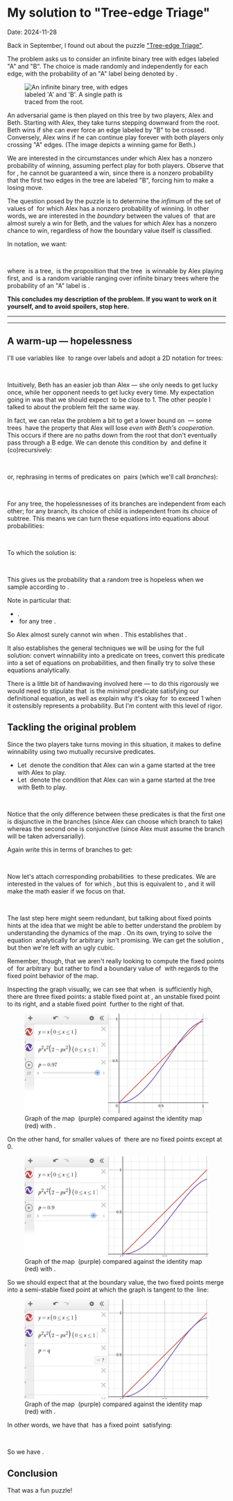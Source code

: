# My solution to "Tree-edge Triage"

<time datetime="2024-11-28">Date: 2024-11-28</time>

Back in September, I found out about the puzzle
["Tree-edge Triage"](https://www.janestreet.com/puzzles/tree-edge-triage-index/).

The problem asks us to consider an infinite binary tree with edges labeled "A" and "B".
The choice is made randomly and independently for each edge,
with the probability of an "A" label being denoted by <math>p</math>.

<figure style="width: 50%;">
<img src="https://www.janestreet.com/puzzles/august-2024.png"
     alt="An infinite binary tree, with edges labeled 'A' and 'B'. A single path is traced from the root.">
</figure>

An adversarial game is then played on this tree by two players, Alex and Beth.
Starting with Alex, they take turns stepping downward from the root.
Beth wins if she can ever force an edge labeled by "B" to be crossed.
Conversely, Alex wins if he can continue play forever with both players only crossing "A" edges.
(The image depicts a winning game for Beth.)

We are interested in the circumstances under which Alex has a nonzero probability of winning,
assuming perfect play for both players.
Observe that for <math>0 < p < 1</math>, he cannot be guaranteed a win,
since there is a nonzero probability that the first two edges in the tree are labeled "B",
forcing him to make a losing move.

The question posed by the puzzle is to determine the *infimum* of
the set of values of <math>p</math> for which Alex has a nonzero probability of winning.
In other words, we are interested in the *boundary* between
the values of <math>p</math> that are almost surely a win for Beth,
and the values for which Alex has a nonzero chance to win,
regardless of how the boundary value itself is classified.

In notation, we want:

<math>
  q = \inf \left\{
    p \in \mathbb{R} \,\middle|\,
    \begin{split}
      & 0 \le p \le 1 \\
      & \mathbb{P} [ \text{Win}(\tau) \mid \tau \sim \text{Trees}_p ] > 0 \\
    \end{split}
  \right\}
</math>

where <math>\tau</math> is a tree,
<math>\text{Win}(\tau)</math> is the proposition that
the tree <math>\tau</math> is winnable by Alex playing first,
and <math>\text{Trees}_p</math> is a random variable
ranging over infinite binary trees
where the probability of an "A" label is <math>p</math>.

**This concludes my description of the problem.
If you want to work on it yourself, and to avoid spoilers, stop here.**

---
---

## A warm-up &mdash; hopelessness

I'll use variables like <math>\ell \in \{ \text{A}, \text{B} \}</math> to range over labels
and adopt a 2D notation for trees:

<math>
  \begin{aligned}
  \tau
  & ::= \left(
    \begin{array}{c}
      \bigcirc \\
      {\scriptstyle \ell_1} \swarrow \quad \searrow {\scriptstyle \ell_2} \\
      \tau_1 \quad \quad \quad \tau_2 \\
    \end{array}
  \right)
  = \left(
    \begin{array}{c}
      \bigcirc \\
      {\scriptstyle (\ell_1, \tau_1)} \quad {\scriptstyle (\ell_2, \tau_2)} \\
    \end{array}
  \right) & \text{(alternative notation)}
  \end{aligned}
</math>

Intuitively, Beth has an easier job than Alex &mdash;
she only needs to get lucky once, while her opponent needs to get lucky every time.
My expectation going in was that we should expect <math>q</math> to be close to 1.
The other people I talked to about the problem felt the same way.

In fact, we can relax the problem a bit to get a lower bound on <math>q</math> &mdash;
some trees <math>\tau</math> have the property that
Alex will lose *even with Beth's cooperation*.
This occurs if there are no paths down from the root
that don't eventually pass through a B edge.
We can denote this condition by <math>\text{Hopeless}(\tau)</math>
and define it (co)recursively:

<math>
  \text{Hopeless}\left(
    \begin{array}{c}
      \bigcirc \\
      {\scriptstyle \ell_1} \swarrow \quad \searrow {\scriptstyle \ell_2} \\
      \tau_1 \quad \quad \quad \tau_2 \\
    \end{array}
  \right)
  \triangleq
  \begin{split}
    & \phantom{...}
    \\
    & ((\ell_1 = \text{B}) \lor \text{Hopeless}(\tau_1))
    \, \land
    \\
    & ((\ell_2 = \text{B}) \lor \text{Hopeless}(\tau_2))
  \end{split}
</math>

or, rephrasing in terms of predicates on <math>(\ell, \tau)</math> pairs
(which we'll call *branches*):

<math>
\left\{
  \begin{aligned}
  \text{Hopeless} \left(
    \begin{array}{c}
      \bigcirc \\
      {\scriptstyle (\ell_1, \tau_1)} \quad {\scriptstyle (\ell_2, \tau_2)} \\
    \end{array}
  \right)
  & \triangleq \text{H}(\ell_1, \tau_1) \land \text{H}(\ell_2, \tau_2) \\
  \text{H}(\ell, \tau)
  & \triangleq (\ell = \text{B}) \lor \text{Hopeless}(\tau)
  \end{aligned}
\right.
</math>

For any tree, the hopelessnesses of its branches are independent from each other;
for any branch, its choice of child is independent from its choice of subtree.
This means we can turn these equations into equations about probabilities:

<math>
  \begin{aligned}
  s \triangleq \mathbb{P} [ \text{Hopeless}(\tau) ]
     & = \mathbb{P} [ \text{H}(\ell_1, \tau_1) \land \text{H}(\ell_2, \tau_2) ]
  \\ & = \mathbb{P} [ \text{H}(\ell, \tau) ]^2
  \\     \mathbb{P} [ \text{H}(\ell, \tau) ]
     & = \mathbb{P} [ (\ell = \text{B}) \lor \text{Hopeless}(\tau) ]
  \\ & = 1 - \mathbb{P} [ \ell = \text{A} ] \mathbb{P} [ \neg \text{Hopeless}(\tau) ]
  \\ & = 1 - p (1 - s)
  \end{aligned}
</math>

To which the solution is:

<math>
  \begin{aligned}
  s &= \left( 1 - \frac{1}{p} \right)^2
  \end{aligned}
</math>

This gives us the probability that a random tree is hopeless
when we sample according to <math>\text{Trees}_p</math>.

Note in particular that:

- <math>p \le 1/2 \implies s \ge 1</math>.
- <math>\text{Hopeless}(\tau) \implies \neg \text{Win}(\tau)</math>
  for any tree <math>\tau</math>.

So Alex almost surely cannot win when <math>p \le 1/2</math>.
This establishes that <math>q \ge 1/2</math>.

It also establishes the general techniques we will be using for the full solution:
convert winnability into a predicate on trees,
convert this predicate into a set of equations on probabilities,
and then finally try to solve these equations analytically.

There is a little bit of handwaving involved here &mdash;
to do this rigorously we would need to
stipulate that <math>\text{Hopeless}</math> is
the *minimal* predicate satisfying our definitional equation,
as well as explain why it's okay for <math>s</math> to exceed 1
when it ostensibly represents a probability.
But I'm content with this level of rigor.

## Tackling the original problem

Since the two players take turns moving in this situation,
it makes to define winnability using two mutually recursive predicates.

- Let <math>W_{\text{A}}(\tau)</math>
  denote the condition that Alex can win a game
  started at the tree <math>\tau</math> with Alex to play.
- Let <math>W_{\text{B}}(\tau)</math>
  denote the condition that Alex can win a game
  started at the tree <math>\tau</math> with Beth to play.

<math>
  \left\{
  \begin{aligned}
  W_{\text{A}} \left(
    \begin{array}{c}
      \bigcirc \\
      {\scriptstyle (\ell_1, \tau_1)} \quad {\scriptstyle (\ell_2, \tau_2)} \\
    \end{array}
  \right)
  & \triangleq
  \begin{split}
    & \phantom{...}
    \\
    & ((\ell_1 = \text{A}) \land W_{\text{B}} (\tau_1))
    \, \lor
    \\
    & ((\ell_2 = \text{A}) \land W_{\text{B}} (\tau_2))
  \end{split}
  \\
  W_{\text{B}} \left(
    \begin{array}{c}
      \bigcirc \\
      {\scriptstyle (\ell_1, \tau_1)} \quad {\scriptstyle (\ell_2, \tau_2)} \\
    \end{array}
  \right)
  & \triangleq
  \begin{split}
    & \phantom{...}
    \\
    & ((\ell_1 = \text{A}) \land W_{\text{A}} (\tau_1))
    \, \land
    \\
    & ((\ell_2 = \text{A}) \land W_{\text{A}} (\tau_2))
  \end{split}
  \end{aligned}
  \right.
</math>

Notice that the only difference between these predicates is that
the first one is disjunctive in the branches
(since Alex can choose which branch to take)
whereas the second one is conjunctive
(since Alex must assume the branch will be taken adversarially).

Again write this in terms of branches to get:

<math>
  \left\{
  \begin{aligned}
    W_{\text{A}} \left(
      \begin{array}{c}
        \bigcirc \\
        {\scriptstyle (\ell_1, \tau_1)} \quad {\scriptstyle (\ell_2, \tau_2)} \\
      \end{array}
    \right)
    & \triangleq H_{\text{B}} (\ell_1, \tau_1) \lor H_{\text{B}} (\ell_2, \tau_2)
    \\
    W_{\text{B}} \left(
      \begin{array}{c}
        \bigcirc \\
        {\scriptstyle (\ell_1, \tau_1)} \quad {\scriptstyle (\ell_2, \tau_2)} \\
      \end{array}
    \right)
    & \triangleq H_{\text{A}} (\ell_1, \tau_1) \land H_{\text{A}} (\ell_2, \tau_2)
    \\
    H_{\text{A}} (\ell, \tau) & \triangleq (\ell = \text{A}) \land W_{\text{A}}(\tau)
    \\
    H_{\text{B}} (\ell, \tau) & \triangleq (\ell = \text{A}) \land W_{\text{B}}(\tau)
  \end{aligned}
  \right.
</math>

Now let's attach corresponding probabilities
<math>w_{\text{A}}, w_{\text{B}}, h_{\text{A}}, h_{\text{B}}</math>
to these predicates.
We are interested in the values of <math>p</math> for which
<math>w_{\text{A}} > 0</math>, but this is
equivalent to
<math>h_{\text{A}} > 0</math>,
and it will make the math easier if we focus on that.

<math>
  \begin{aligned}
    & \left\{ \begin{aligned}
      w_{\text{A}} &= 1 - (1 - h_{\text{B}})^2 \\
      w_{\text{B}} &= h_{\text{A}}^2 \\
      h_{\text{A}} &= p w_{\text{A}} \\
      h_{\text{B}} &= p w_{\text{B}} \\
    \end{aligned} \right.
    \\ \iff &
    \left\{ \begin{aligned}
      h_{\text{A}} &= p h_{\text{B}} (2 - h_{\text{B}}) \\
      h_{\text{B}} &= p h_{\text{A}}^2 \\
    \end{aligned} \right.
    \\ \iff &
    \quad
    h_{\text{A}} = p^2 h_{\text{A}}^2 (2 - p h_{\text{A}}^2)
    \\ \iff &
    \quad
      h_{\text{A}} \text{ is a fixed point of the map }
    \\ & \quad
      f_p : x \mapsto p^2 x^2 (2 - p x^2).
  \end{aligned}
</math>

The last step here might seem redundant,
but talking about fixed points hints at the idea that
we might be able to better understand the problem by
understanding the dynamics of the map <math>f_p</math>.
On its own, trying to solve the equation
<math>x = p^2 x^2 (2 - p x^2)</math>
analytically for arbitrary <math>p</math> isn't promising.
We can get the solution <math>x = 0</math>,
but then we're left with an ugly cubic.

Remember, though, that we aren't really looking to compute
the fixed points of <math>f_p</math> for arbitrary <math>p</math>
but rather to find a boundary value of <math>p</math>
with regards to the fixed point behavior of the map.

Inspecting the graph visually, we can see that when
<math>p</math> is sufficiently high, there are three fixed points:
a stable fixed point at <math>x = 0</math>,
an unstable fixed point <math>\left( |f_p'(x)| > 1 \right)</math> to its right,
and a stable fixed point <math>\left( |f_p'(x)| < 1 \right)</math> further to the right of that.

<figure>
  <img src="./tree-edge-triage/desmos_p_0_97.png">
  <figcaption>
    Graph of the map <math>f_p</math> (purple)
    compared against the identity map (red)
    with <math>p = 0.97</math>.
  </figcaption>
</figure>

On the other hand, for smaller values of <math>p</math>
there are no fixed points except at 0.

<figure>
  <img src="./tree-edge-triage/desmos_p_0_90.png">
  <figcaption>
    Graph of the map <math>f_p</math> (purple)
    compared against the identity map (red)
    with <math>p = 0.90</math>.
  </figcaption>
</figure>

So we should expect that at the boundary value,
the two fixed points merge into a semi-stable fixed point
at which the graph is tangent to the <math>y = x</math> line:

<figure>
  <img src="./tree-edge-triage/desmos_p_q.png">
  <figcaption>
    Graph of the map <math>f_p</math> (purple)
    compared against the identity map (red)
    with <math>p = q</math>.
  </figcaption>
</figure>

In other words, we have that <math>f_q</math> has a fixed point
<math>0 < x < 1</math> satisfying:

<math>
  \begin{aligned}
  &
  \left\{ \begin{aligned}
    x &= f(x) \\
    1 &= f'(x) \\
  \end{aligned} \right.
  \\ \implies &
  \left\{ \begin{aligned}
    x &= q^2 x^2 (2 - q x^2) \\
    1 &= q^2 (2 x (2 - q x^2) + x^2 (-2p x)) \\
      &= q^2 (4 x - 2 q x^3 - 2 q x^3) \\
      &= 4 q^2 x (1 - q x^2) \\
  \end{aligned} \right.
  \\ \implies &
  \left\{ \begin{aligned}
    1 &= q^2 x (2 - q x^2) \\
    1 &= 4 q^2 x (1 - q x^2) \\
  \end{aligned} \right.
  \\ \implies &
    q^2 x (2 - q x^2)
    = 4 q^2 x (1 - q x^2)
  \\ \implies &
    (2 - q x^2)
    = 4 (1 - q x^2)
  \\ \implies &
    \left\{ \begin{aligned}
      \frac{2}{3} &= q x^2 \\
      x &= q (q x^2) (2 - q x^2) \\
        &= q \left( \frac{2}{3} \right) \left( 2 - \frac{2}{3} \right) \\
        &= \frac{8}{3} q
    \end{aligned} \right.
  \\ \implies &
  \quad q = \frac{3}{4} \sqrt[3]{2}.
  \end{aligned}
</math>

So we have <math>q \approx 0.94494</math>.

## Conclusion

That was a fun puzzle!
